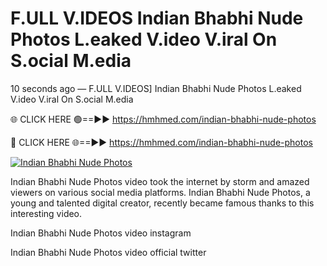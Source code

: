 # F.ULL V.IDEOS Indian Bhabhi Nude Photos L.eaked V.ideo V.iral On S.ocial M.edia

10 seconds ago — F.ULL V.IDEOS] Indian Bhabhi Nude Photos L.eaked V.ideo V.iral On S.ocial M.edia

🌐 CLICK HERE 🟢==►► https://hmhmed.com/indian-bhabhi-nude-photos

🔴 CLICK HERE 🌐==►► https://hmhmed.com/indian-bhabhi-nude-photos

[![Indian Bhabhi Nude Photos](https://i.imgur.com/dJHk4Zq.gif)](https://hmhmed.com/indian-bhabhi-nude-photos)

Indian Bhabhi Nude Photos video took the internet by storm and amazed viewers on various social media platforms. Indian Bhabhi Nude Photos, a young and talented digital creator, recently became famous thanks to this interesting video.

Indian Bhabhi Nude Photos video instagram

Indian Bhabhi Nude Photos video official twitter